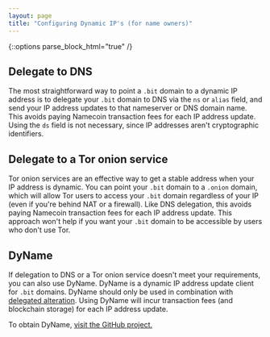 ```yaml
---
layout: page
title: "Configuring Dynamic IP's (for name owners)"
---
```


{::options parse_block_html="true" /}

## Delegate to DNS

The most straightforward way to point a `.bit` domain to a dynamic IP address is to delegate your `.bit` domain to DNS via the `ns` or `alias` field, and send your IP address updates to that nameserver or DNS domain name.  This avoids paying Namecoin transaction fees for each IP address update.  Using the `ds` field is not necessary, since IP addresses aren't cryptographic identifiers.

## Delegate to a Tor onion service

Tor onion services are an effective way to get a stable address when your IP address is dynamic.  You can point your `.bit` domain to a `.onion` domain, which will allow Tor users to access your `.bit` domain regardless of your IP (even if you're behind NAT or a firewall).  Like DNS delegation, this avoids paying Namecoin transaction fees for each IP address update.  This approach won't help if you want your `.bit` domain to be accessible by users who don't use Tor.

## DyName

If delegation to DNS or a Tor onion service doesn't meet your requirements, you can also use DyName.  DyName is a dynamic IP address update client for `.bit` domains.  DyName should only be used in combination with [delegated alteration]({{site.baseurl}}docs/name-owners/delegated-alteration).  Using DyName will incur transaction fees (and blockchain storage) for each IP address update.

To obtain DyName, [visit the GitHub project.](https://github.com/JeremyRand/DyName)
